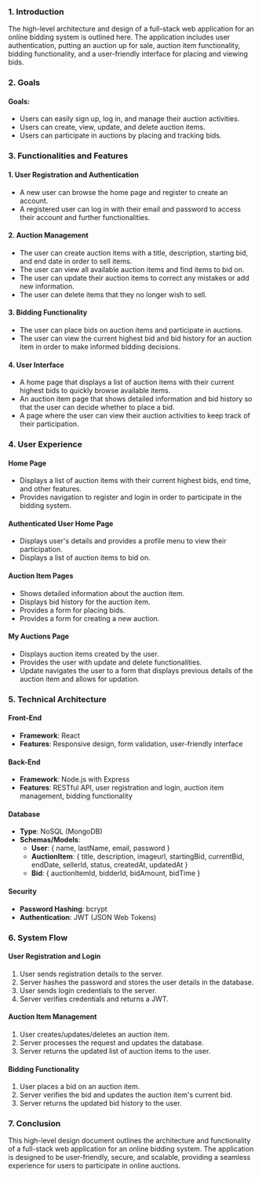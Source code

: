 ### 1. **Introduction**  

The high-level architecture and design of a full-stack web application for an online bidding system is outlined here. The application includes user authentication, putting an auction up for sale, auction item functionality, bidding functionality, and a user-friendly interface for placing and viewing bids.

### 2. **Goals**

#### Goals:
- Users can easily sign up, log in, and manage their auction activities.
- Users can create, view, update, and delete auction items.
- Users can participate in auctions by placing and tracking bids.

### 3. **Functionalities and Features**

#### 1. User Registration and Authentication
- A new user can browse the home page and register to create an account.
- A registered user can log in with their email and password to access their account and further functionalities.

#### 2. Auction Management
- The user can create auction items with a title, description, starting bid, and end date in order to sell items.
- The user can view all available auction items and find items to bid on.
- The user can update their auction items to correct any mistakes or add new information.
- The user can delete items that they no longer wish to sell.

#### 3. Bidding Functionality
- The user can place bids on auction items and participate in auctions.
- The user can view the current highest bid and bid history for an auction item in order to make informed bidding decisions.

#### 4. User Interface
- A home page that displays a list of auction items with their current highest bids to quickly browse available items.
- An auction item page that shows detailed information and bid history so that the user can decide whether to place a bid.
- A page where the user can view their auction activities to keep track of their participation.

### 4. **User Experience**

#### Home Page
- Displays a list of auction items with their current highest bids, end time, and other features.
- Provides navigation to register and login in order to participate in the bidding system.

#### Authenticated User Home Page
- Displays user's details and provides a profile menu to view their participation.
- Displays a list of auction items to bid on.

#### Auction Item Pages
- Shows detailed information about the auction item.
- Displays bid history for the auction item.
- Provides a form for placing bids.
- Provides a form for creating a new auction.

#### My Auctions Page
- Displays auction items created by the user.
- Provides the user with update and delete functionalities.
- Update navigates the user to a form that displays previous details of the auction item and allows for updation.


### 5. **Technical Architecture**

#### Front-End
- **Framework**: React
- **Features**: Responsive design, form validation, user-friendly interface

#### Back-End
- **Framework**: Node.js with Express
- **Features**: RESTful API, user registration and login, auction item management, bidding functionality

#### Database
- **Type**: NoSQL (MongoDB)
- **Schemas/Models**:
  - **User**: { name, lastName, email, password }
  - **AuctionItem**: { title, description, imageurl, startingBid, currentBid, endDate, sellerId, status, createdAt, updatedAt }
  - **Bid**: { auctionItemId, bidderId, bidAmount, bidTime }

#### Security
- **Password Hashing**: bcrypt
- **Authentication**: JWT (JSON Web Tokens)

### 6. **System Flow**

#### User Registration and Login
1. User sends registration details to the server.
2. Server hashes the password and stores the user details in the database.
3. User sends login credentials to the server.
4. Server verifies credentials and returns a JWT.

#### Auction Item Management
1. User creates/updates/deletes an auction item.
2. Server processes the request and updates the database.
3. Server returns the updated list of auction items to the user.

#### Bidding Functionality
1. User places a bid on an auction item.
2. Server verifies the bid and updates the auction item's current bid.
3. Server returns the updated bid history to the user.

### 7. **Conclusion**

This high-level design document outlines the architecture and functionality of a full-stack web application for an online bidding system. The application is designed to be user-friendly, secure, and scalable, providing a seamless experience for users to participate in online auctions.
